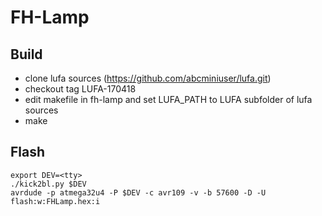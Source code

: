 # FH-Lamp

## Build
- clone lufa sources (https://github.com/abcminiuser/lufa.git)
- checkout tag LUFA-170418
- edit makefile in fh-lamp and set LUFA_PATH to LUFA subfolder of lufa sources
- make

## Flash
```
export DEV=<tty>
./kick2bl.py $DEV
avrdude -p atmega32u4 -P $DEV -c avr109 -v -b 57600 -D -U flash:w:FHLamp.hex:i
```

